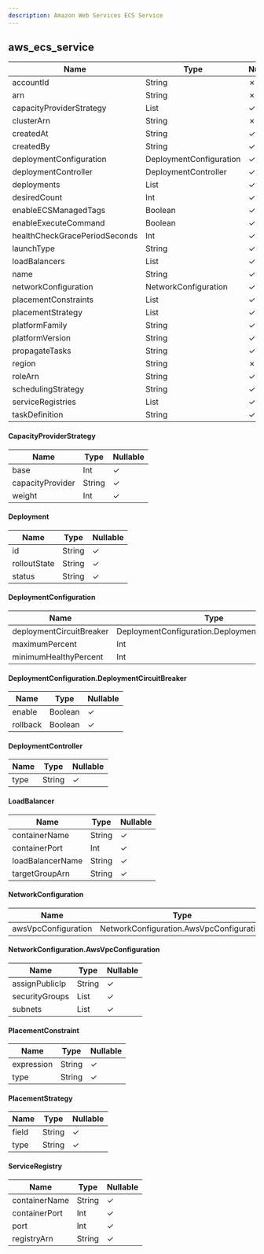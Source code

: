 ```yaml
---
description: Amazon Web Services ECS Service
---
```

aws_ecs_service
---------------

| **Name**                      | **Type**                       | **Nullable** |
| ----------------------------- | ------------------------------ | ------------ |
| accountId                     | String                         | &cross;      |
| arn                           | String                         | &cross;      |
| capacityProviderStrategy      | List<CapacityProviderStrategy> | &check;      |
| clusterArn                    | String                         | &cross;      |
| createdAt                     | String                         | &check;      |
| createdBy                     | String                         | &check;      |
| deploymentConfiguration       | DeploymentConfiguration        | &check;      |
| deploymentController          | DeploymentController           | &check;      |
| deployments                   | List<Deployment>               | &check;      |
| desiredCount                  | Int                            | &check;      |
| enableECSManagedTags          | Boolean                        | &check;      |
| enableExecuteCommand          | Boolean                        | &check;      |
| healthCheckGracePeriodSeconds | Int                            | &check;      |
| launchType                    | String                         | &check;      |
| loadBalancers                 | List<LoadBalancer>             | &check;      |
| name                          | String                         | &check;      |
| networkConfiguration          | NetworkConfiguration           | &check;      |
| placementConstraints          | List<PlacementConstraint>      | &check;      |
| placementStrategy             | List<PlacementStrategy>        | &check;      |
| platformFamily                | String                         | &check;      |
| platformVersion               | String                         | &check;      |
| propagateTasks                | String                         | &check;      |
| region                        | String                         | &cross;      |
| roleArn                       | String                         | &check;      |
| schedulingStrategy            | String                         | &check;      |
| serviceRegistries             | List<ServiceRegistry>          | &check;      |
| taskDefinition                | String                         | &check;      |

#### CapacityProviderStrategy
| **Name**         | **Type** | **Nullable** |
| ---------------- | -------- | ------------ |
| base             | Int      | &check;      |
| capacityProvider | String   | &check;      |
| weight           | Int      | &check;      |

#### Deployment
| **Name**     | **Type** | **Nullable** |
| ------------ | -------- | ------------ |
| id           | String   | &check;      |
| rolloutState | String   | &check;      |
| status       | String   | &check;      |

#### DeploymentConfiguration
| **Name**                 | **Type**                                         | **Nullable** |
| ------------------------ | ------------------------------------------------ | ------------ |
| deploymentCircuitBreaker | DeploymentConfiguration.DeploymentCircuitBreaker | &check;      |
| maximumPercent           | Int                                              | &check;      |
| minimumHealthyPercent    | Int                                              | &check;      |

#### DeploymentConfiguration.DeploymentCircuitBreaker
| **Name** | **Type** | **Nullable** |
| -------- | -------- | ------------ |
| enable   | Boolean  | &check;      |
| rollback | Boolean  | &check;      |

#### DeploymentController
| **Name** | **Type** | **Nullable** |
| -------- | -------- | ------------ |
| type     | String   | &check;      |

#### LoadBalancer
| **Name**         | **Type** | **Nullable** |
| ---------------- | -------- | ------------ |
| containerName    | String   | &check;      |
| containerPort    | Int      | &check;      |
| loadBalancerName | String   | &check;      |
| targetGroupArn   | String   | &check;      |

#### NetworkConfiguration
| **Name**            | **Type**                                 | **Nullable** |
| ------------------- | ---------------------------------------- | ------------ |
| awsVpcConfiguration | NetworkConfiguration.AwsVpcConfiguration | &check;      |

#### NetworkConfiguration.AwsVpcConfiguration
| **Name**       | **Type**     | **Nullable** |
| -------------- | ------------ | ------------ |
| assignPublicIp | String       | &check;      |
| securityGroups | List<String> | &check;      |
| subnets        | List<String> | &check;      |

#### PlacementConstraint
| **Name**   | **Type** | **Nullable** |
| ---------- | -------- | ------------ |
| expression | String   | &check;      |
| type       | String   | &check;      |

#### PlacementStrategy
| **Name** | **Type** | **Nullable** |
| -------- | -------- | ------------ |
| field    | String   | &check;      |
| type     | String   | &check;      |

#### ServiceRegistry
| **Name**      | **Type** | **Nullable** |
| ------------- | -------- | ------------ |
| containerName | String   | &check;      |
| containerPort | Int      | &check;      |
| port          | Int      | &check;      |
| registryArn   | String   | &check;      |
